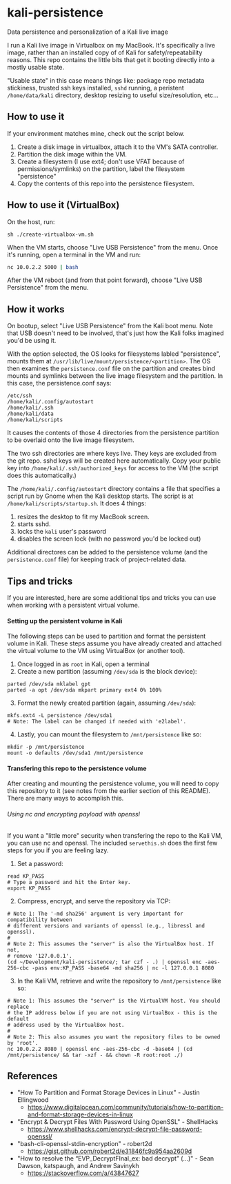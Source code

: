 # kali-persistence
Data persistence and personalization of a Kali live image

I run a Kali live image in Virtualbox on my MacBook. It's specifically a live image, rather than an installed copy of of Kali for safety/repeatability reasons. This repo contains the little bits that get it booting directly into a mostly usable state.

"Usable state" in this case means things like: package repo metadata stickiness, trusted ssh keys installed, `sshd` running, a peristent `/home/data/kali` directory, desktop resizing to useful size/resolution, etc...

## How to use it
If your environment matches mine, check out the script below.

1) Create a disk image in virtualbox, attach it to the VM's SATA controller.
2) Partition the disk image within the VM.
3) Create a filesystem (I use ext4; don't use VFAT because of permissions/symlinks) on the partition, label the filesystem "persistence"
4) Copy the contents of this repo into the persistence filesystem.

## How to use it (VirtualBox)
On the host, run:
```
sh ./create-virtualbox-vm.sh
```

When the VM starts, choose "Live USB Persistence" from the menu.
Once it's running, open a terminal in the VM and run:
```sh
nc 10.0.2.2 5000 | bash
```

After the VM reboot (and from that point forward), choose "Live USB Persistence"
from the menu.

## How it works
On bootup, select "Live USB Persistence" from the Kali boot menu. Note that USB doesn't need to be involved, that's just how the Kali folks imagined you'd be using it.

With the option selected, the OS looks for filesystems labled "persistence", mounts them at `/usr/lib/live/mount/persistence/<partition>`. The OS then examines the `persistence.conf` file on the partition and creates bind mounts and symlinks between the live image filesystem and the partition. In this case, the persistence.conf says:
```
/etc/ssh
/home/kali/.config/autostart
/home/kali/.ssh
/home/kali/data
/home/kali/scripts
```
It causes the contents of those 4 directories from the persistence partition to be overlaid onto the live image filesystem.

The two ssh directories are where keys live. They keys are excluded from the git repo. sshd keys will be created here automatically. Copy your public key into `/home/kali/.ssh/authorized_keys` for access to the VM (the script does this automatically.)

The `/home/kali/.config/autostart` directory contains a file that specifies a script run by Gnome when the Kali desktop starts. The script is at `/home/kali/scripts/startup.sh`. It does 4 things:
1) resizes the desktop to fit my MacBook screen.
2) starts sshd.
3) locks the `kali` user's password
4) disables the screen lock (with no password you'd be locked out)

Additional directores can be added to the persistence volume (and the `persistence.conf` file) for keeping track of project-related data.

## Tips and tricks
If you are interested, here are some additional tips and tricks you can use when
working with a persistent virtual volume.

#### Setting up the persistent volume in Kali
The following steps can be used to partition and format the persistent volume in
Kali. These steps assume you have already created and attached the virtual
volume to the VM using VirtualBox (or another tool).

1) Once logged in as `root` in Kali, open a terminal
2) Create a new partition (assuming `/dev/sda` is the block device):
```
parted /dev/sda mklabel gpt
parted -a opt /dev/sda mkpart primary ext4 0% 100%
```
3) Format the newly created partition (again, assuming `/dev/sda`):
```
mkfs.ext4 -L persistence /dev/sda1
# Note: The label can be changed if needed with 'e2label'.
```
4) Lastly, you can mount the filesystem to `/mnt/persistence` like so:
```
mkdir -p /mnt/persistence
mount -o defaults /dev/sda1 /mnt/persistence
```

#### Transfering this repo to the persistence volume
After creating and mounting the persistence volume, you will need to copy this
repository to it (see notes from the earlier section of this README). There are
many ways to accomplish this.

###### Using nc and encrypting payload with openssl
If you want a "little more" security when transfering the repo to the Kali VM,
you can use nc and openssl. The included `servethis.sh` does the first few steps
for you if you are feeling lazy.

1) Set a password:
```
read KP_PASS
# Type a password and hit the Enter key.
export KP_PASS
```
2) Compress, encrypt, and serve the repository via TCP:
```
# Note 1: The '-md sha256' argument is very important for compatibility between
# different versions and variants of openssl (e.g., libressl and openssl).
#
# Note 2: This assumes the "server" is also the VirtualBox host. If not,
# remove '127.0.0.1'.
(cd ~/Development/kali-persistence/; tar czf - .) | openssl enc -aes-256-cbc -pass env:KP_PASS -base64 -md sha256 | nc -l 127.0.0.1 8080
```
3) In the Kali VM, retrieve and write the repository to `/mnt/persistence`
like so:
```
# Note 1: This assumes the "server" is the VirtualVM host. You should replace
# the IP address below if you are not using VirtualBox - this is the default
# address used by the VirtualBox host.
#
# Note 2: This also assumes you want the repository files to be owned by 'root'.
nc 10.0.2.2 8080 | openssl enc -aes-256-cbc -d -base64 | (cd /mnt/persistence/ && tar -xzf - && chown -R root:root ./)
```

## References
- "How To Partition and Format Storage Devices in Linux" - Justin Ellingwood
    - https://www.digitalocean.com/community/tutorials/how-to-partition-and-format-storage-devices-in-linux
- "Encrypt & Decrypt Files With Password Using OpenSSL" - ShellHacks
    - https://www.shellhacks.com/encrypt-decrypt-file-password-openssl/
- "bash-cli-openssl-stdin-encryption" - robert2d
    - https://gist.github.com/robert2d/e31846fc9a954aa2609d
- "How to resolve the “EVP_DecryptFInal_ex: bad decrypt” (...)" - Sean Dawson,
  katspaugh, and Andrew Savinykh
    - https://stackoverflow.com/a/43847627
